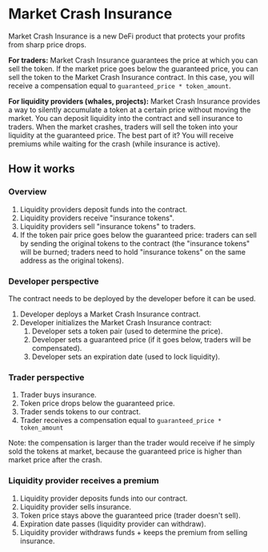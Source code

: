 # Market Crash Insurance

Market Crash Insurance is a new DeFi product that protects your profits from sharp price drops.

**For traders:** Market Crash Insurance guarantees the price at which you can sell the token. If the market price goes below the guaranteed price, you can sell the token to the Market Crash Insurance contract. In this case, you will receive a compensation equal to `guaranteed_price * token_amount`.

**For liquidity providers (whales, projects):** Market Crash Insurance provides a way to silently accumulate a token at a certain price without moving the market. You can deposit liquidity into the contract and sell insurance to traders. When the market crashes, traders will sell the token into your liquidity at the guaranteed price. The best part of it? You will receive premiums while waiting for the crash (while insurance is active).

## How it works

### Overview

1. Liquidity providers deposit funds into the contract.
1. Liquidity providers receive "insurance tokens".
1. Liquidity providers sell "insurance tokens" to traders.
1. If the token pair price goes below the guaranteed price: traders can sell by sending the original tokens to the contract (the "insurance tokens" will be burned; traders need to hold "insurance tokens" on the same address as the original tokens).

### Developer perspective

The contract needs to be deployed by the developer before it can be used.

1. Developer deploys a Market Crash Insurance contract.
1. Developer initializes the Market Crash Insurance  contract:
    1. Developer sets a token pair (used to determine the price).
    1. Developer sets a guaranteed price (if it goes below, traders will be compensated).
    1. Developer sets an expiration date (used to lock liquidity).

### Trader perspective

1. Trader buys insurance.
1. Token price drops below the guaranteed price.
1. Trader sends tokens to our contract.
1. Trader receives a compensation equal to `guaranteed_price * token_amount`

Note: the compensation is larger than the trader would receive if he simply sold the tokens at market, because the guaranteed price is higher than market price after the crash.

### Liquidity provider receives a premium

1. Liquidity provider deposits funds into our contract.
1. Liquidity provider sells insurance.
1. Token price stays above the guaranteed price (trader doesn't sell).
1. Expiration date passes (liquidity provider can withdraw).
1. Liquidity provider withdraws funds + keeps the premium from selling insurance.
